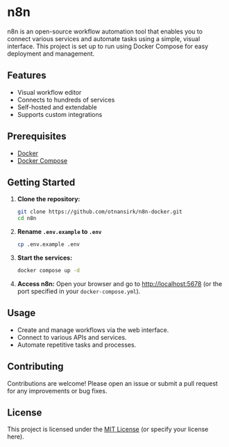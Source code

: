 # n8n

n8n is an open-source workflow automation tool that enables you to connect various services and automate tasks using a simple, visual interface. This project is set up to run using Docker Compose for easy deployment and management.

## Features
- Visual workflow editor
- Connects to hundreds of services
- Self-hosted and extendable
- Supports custom integrations

## Prerequisites
- [Docker](https://www.docker.com/get-started)
- [Docker Compose](https://docs.docker.com/compose/)

## Getting Started

1. **Clone the repository:**
   ```bash
   git clone https://github.com/otnansirk/n8n-docker.git
   cd n8n
   ```

2. **Rename `.env.example` to `.env`**
   ```bash
   cp .env.example .env
   ```

3. **Start the services:**
   ```bash
   docker compose up -d
   ```

4. **Access n8n:**
   Open your browser and go to [http://localhost:5678](http://localhost:5678) (or the port specified in your `docker-compose.yml`).

## Usage
- Create and manage workflows via the web interface.
- Connect to various APIs and services.
- Automate repetitive tasks and processes.

## Contributing
Contributions are welcome! Please open an issue or submit a pull request for any improvements or bug fixes.

## License
This project is licensed under the [MIT License](LICENSE) (or specify your license here).
